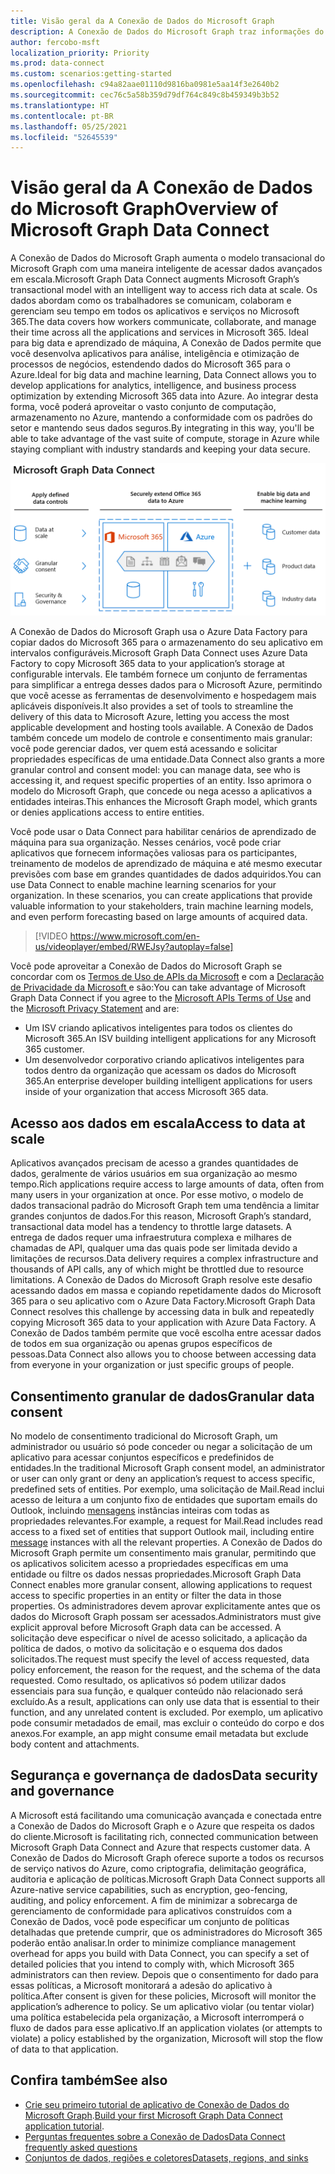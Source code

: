 ```yaml
---
title: Visão geral da A Conexão de Dados do Microsoft Graph
description: A Conexão de Dados do Microsoft Graph traz informações do Microsoft 365 para o Microsoft Azure, que oferece acesso às melhores ferramentas de desenvolvimento e hospedagem para trabalhar com esses dados.
author: fercobo-msft
localization_priority: Priority
ms.prod: data-connect
ms.custom: scenarios:getting-started
ms.openlocfilehash: c94a82aae01110d9816ba0981e5aa14f3e2640b2
ms.sourcegitcommit: cec76c5a58b359d79df764c849c8b459349b3b52
ms.translationtype: HT
ms.contentlocale: pt-BR
ms.lasthandoff: 05/25/2021
ms.locfileid: "52645539"
---
```

# <a name="overview-of-microsoft-graph-data-connect"></a><span data-ttu-id="3b0cd-103">Visão geral da A Conexão de Dados do Microsoft Graph</span><span class="sxs-lookup"><span data-stu-id="3b0cd-103">Overview of Microsoft Graph Data Connect</span></span>

<span data-ttu-id="3b0cd-104">A Conexão de Dados do Microsoft Graph aumenta o modelo transacional do Microsoft Graph com uma maneira inteligente de acessar dados avançados em escala.</span><span class="sxs-lookup"><span data-stu-id="3b0cd-104">Microsoft Graph Data Connect augments Microsoft Graph’s transactional model with an intelligent way to access rich data at scale.</span></span> <span data-ttu-id="3b0cd-105">Os dados abordam como os trabalhadores se comunicam, colaboram e gerenciam seu tempo em todos os aplicativos e serviços no Microsoft 365.</span><span class="sxs-lookup"><span data-stu-id="3b0cd-105">The data covers how workers communicate, collaborate, and manage their time across all the applications and services in Microsoft 365.</span></span> <span data-ttu-id="3b0cd-106">Ideal para big data e aprendizado de máquina, A Conexão de Dados permite que você desenvolva aplicativos para análise, inteligência e otimização de processos de negócios, estendendo dados do Microsoft 365 para o Azure.</span><span class="sxs-lookup"><span data-stu-id="3b0cd-106">Ideal for big data and machine learning, Data Connect allows you to develop applications for analytics, intelligence, and business process optimization by extending Microsoft 365 data into Azure.</span></span> <span data-ttu-id="3b0cd-107">Ao integrar desta forma, você poderá aproveitar o vasto conjunto de computação, armazenamento no Azure, mantendo a conformidade com os padrões do setor e mantendo seus dados seguros.</span><span class="sxs-lookup"><span data-stu-id="3b0cd-107">By integrating in this way, you'll be able to take advantage of the vast suite of compute, storage in Azure while staying compliant with industry standards and keeping your data secure.</span></span>

![Uma imagem que mostra os controles de dados aplicados entre os dados do Microsoft 365 na nuvem do Azure, bem como os dados de saída.](images/data-connect-mgdc-capabilities.png)

<span data-ttu-id="3b0cd-109">A Conexão de Dados do Microsoft Graph usa o Azure Data Factory para copiar dados do Microsoft 365 para o armazenamento do seu aplicativo em intervalos configuráveis.</span><span class="sxs-lookup"><span data-stu-id="3b0cd-109">Microsoft Graph Data Connect uses Azure Data Factory to copy Microsoft 365 data to your application’s storage at configurable intervals.</span></span> <span data-ttu-id="3b0cd-110">Ele também fornece um conjunto de ferramentas para simplificar a entrega desses dados para o Microsoft Azure, permitindo que você acesse as ferramentas de desenvolvimento e hospedagem mais aplicáveis disponíveis.</span><span class="sxs-lookup"><span data-stu-id="3b0cd-110">It also provides a set of tools to streamline the delivery of this data to Microsoft Azure, letting you access the most applicable development and hosting tools available.</span></span> <span data-ttu-id="3b0cd-111">A Conexão de Dados também concede um modelo de controle e consentimento mais granular: você pode gerenciar dados, ver quem está acessando e solicitar propriedades específicas de uma entidade.</span><span class="sxs-lookup"><span data-stu-id="3b0cd-111">Data Connect also grants a more granular control and consent model: you can manage data, see who is accessing it, and request specific properties of an entity.</span></span> <span data-ttu-id="3b0cd-112">Isso aprimora o modelo do Microsoft Graph, que concede ou nega acesso a aplicativos a entidades inteiras.</span><span class="sxs-lookup"><span data-stu-id="3b0cd-112">This enhances the Microsoft Graph model, which grants or denies applications access to entire entities.</span></span>

<span data-ttu-id="3b0cd-p103">Você pode usar o Data Connect para habilitar cenários de aprendizado de máquina para sua organização. Nesses cenários, você pode criar aplicativos que fornecem informações valiosas para os participantes, treinamento de modelos de aprendizado de máquina e até mesmo executar previsões com base em grandes quantidades de dados adquiridos.</span><span class="sxs-lookup"><span data-stu-id="3b0cd-p103">You can use Data Connect to enable machine learning scenarios for your organization. In these scenarios, you can create applications that provide valuable information to your stakeholders, train machine learning models, and even perform forecasting based on large amounts of acquired data.</span></span>

<!--<iframe class="video-iframe" style="width: 960px; height: 540px;" frameborder="0" allowfullscreen="true" src="https://www.microsoft.com/en-us/videoplayer/embed/RWEJsy?autoplay=false"> </iframe>-->

> [!VIDEO https://www.microsoft.com/en-us/videoplayer/embed/RWEJsy?autoplay=false]

<span data-ttu-id="3b0cd-115">Você pode aproveitar a Conexão de Dados do Microsoft Graph se concordar com os [Termos de Uso de APIs da Microsoft](/legal/microsoft-apis/terms-of-use?context=/graph/context) e com a [Declaração de Privacidade da Microsoft ](https://go.microsoft.com/fwlink/p/?LinkId=123161) e são:</span><span class="sxs-lookup"><span data-stu-id="3b0cd-115">You can take advantage of Microsoft Graph Data Connect if you agree to the [Microsoft APIs Terms of Use](/legal/microsoft-apis/terms-of-use?context=/graph/context) and the [Microsoft Privacy Statement](https://go.microsoft.com/fwlink/p/?LinkId=123161) and are:</span></span>

- <span data-ttu-id="3b0cd-116">Um ISV criando aplicativos inteligentes para todos os clientes do Microsoft 365.</span><span class="sxs-lookup"><span data-stu-id="3b0cd-116">An ISV building intelligent applications for any Microsoft 365 customer.</span></span>
- <span data-ttu-id="3b0cd-117">Um desenvolvedor corporativo criando aplicativos inteligentes para todos dentro da organização que acessam os dados do Microsoft 365.</span><span class="sxs-lookup"><span data-stu-id="3b0cd-117">An enterprise developer building intelligent applications for users inside of your organization that access Microsoft 365 data.</span></span>

## <a name="access-to-data-at-scale"></a><span data-ttu-id="3b0cd-118">Acesso aos dados em escala</span><span class="sxs-lookup"><span data-stu-id="3b0cd-118">Access to data at scale</span></span>

<span data-ttu-id="3b0cd-119">Aplicativos avançados precisam de acesso a grandes quantidades de dados, geralmente de vários usuários em sua organização ao mesmo tempo.</span><span class="sxs-lookup"><span data-stu-id="3b0cd-119">Rich applications require access to large amounts of data, often from many users in your organization at once.</span></span> <span data-ttu-id="3b0cd-120">Por esse motivo, o modelo de dados transacional padrão do Microsoft Graph tem uma tendência a limitar grandes conjuntos de dados.</span><span class="sxs-lookup"><span data-stu-id="3b0cd-120">For this reason, Microsoft Graph’s standard, transactional data model has a tendency to throttle large datasets.</span></span> <span data-ttu-id="3b0cd-121">A entrega de dados requer uma infraestrutura complexa e milhares de chamadas de API, qualquer uma das quais pode ser limitada devido a limitações de recursos.</span><span class="sxs-lookup"><span data-stu-id="3b0cd-121">Data delivery requires a complex infrastructure and thousands of API calls, any of which might be throttled due to resource limitations.</span></span> <span data-ttu-id="3b0cd-122">A Conexão de Dados do Microsoft Graph resolve este desafio acessando dados em massa e copiando repetidamente dados do Microsoft 365 para o seu aplicativo com o Azure Data Factory.</span><span class="sxs-lookup"><span data-stu-id="3b0cd-122">Microsoft Graph Data Connect resolves this challenge by accessing data in bulk and repeatedly copying Microsoft 365 data to your application with Azure Data Factory.</span></span> <span data-ttu-id="3b0cd-123">A Conexão de Dados também permite que você escolha entre acessar dados de todos em sua organização ou apenas grupos específicos de pessoas.</span><span class="sxs-lookup"><span data-stu-id="3b0cd-123">Data Connect also allows you to choose between accessing data from everyone in your organization or just specific groups of people.</span></span>

## <a name="granular-data-consent"></a><span data-ttu-id="3b0cd-124">Consentimento granular de dados</span><span class="sxs-lookup"><span data-stu-id="3b0cd-124">Granular data consent</span></span>

<span data-ttu-id="3b0cd-125">No modelo de consentimento tradicional do Microsoft Graph, um administrador ou usuário só pode conceder ou negar a solicitação de um aplicativo para acessar conjuntos específicos e predefinidos de entidades.</span><span class="sxs-lookup"><span data-stu-id="3b0cd-125">In the traditional Microsoft Graph consent model, an administrator or user can only grant or deny an application’s request to access specific, predefined sets of entities.</span></span> <span data-ttu-id="3b0cd-126">Por exemplo, uma solicitação de Mail.Read inclui acesso de leitura a um conjunto fixo de entidades que suportam emails do Outlook, incluindo [mensagens](/graph/api/resources/message) instâncias inteiras com todas as propriedades relevantes.</span><span class="sxs-lookup"><span data-stu-id="3b0cd-126">For example, a request for Mail.Read includes read access to a fixed set of entities that support Outlook mail, including entire [message](/graph/api/resources/message) instances with all the relevant properties.</span></span> <span data-ttu-id="3b0cd-127">A Conexão de Dados do Microsoft Graph permite um consentimento mais granular, permitindo que os aplicativos solicitem acesso a propriedades específicas em uma entidade ou filtre os dados nessas propriedades.</span><span class="sxs-lookup"><span data-stu-id="3b0cd-127">Microsoft Graph Data Connect enables more granular consent, allowing applications to request access to specific properties in an entity or filter the data in those properties.</span></span> <span data-ttu-id="3b0cd-128">Os administradores devem aprovar explicitamente antes que os dados do Microsoft Graph possam ser acessados.</span><span class="sxs-lookup"><span data-stu-id="3b0cd-128">Administrators must give explicit approval before Microsoft Graph data can be accessed.</span></span> <span data-ttu-id="3b0cd-129">A solicitação deve especificar o nível de acesso solicitado, a aplicação da política de dados, o motivo da solicitação e o esquema dos dados solicitados.</span><span class="sxs-lookup"><span data-stu-id="3b0cd-129">The request must specify the level of access requested, data policy enforcement, the reason for the request, and the schema of the data requested.</span></span> <span data-ttu-id="3b0cd-130">Como resultado, os aplicativos só podem utilizar dados essenciais para sua função, e qualquer conteúdo não relacionado será excluído.</span><span class="sxs-lookup"><span data-stu-id="3b0cd-130">As a result, applications can only use data that is essential to their function, and any unrelated content is excluded.</span></span> <span data-ttu-id="3b0cd-131">Por exemplo, um aplicativo pode consumir metadados de email, mas excluir o conteúdo do corpo e dos anexos.</span><span class="sxs-lookup"><span data-stu-id="3b0cd-131">For example, an app might consume email metadata but exclude body content and attachments.</span></span>

## <a name="data-security-and-governance"></a><span data-ttu-id="3b0cd-132">Segurança e governança de dados</span><span class="sxs-lookup"><span data-stu-id="3b0cd-132">Data security and governance</span></span>

<span data-ttu-id="3b0cd-133">A Microsoft está facilitando uma comunicação avançada e conectada entre a Conexão de Dados do Microsoft Graph e o Azure que respeita os dados do cliente.</span><span class="sxs-lookup"><span data-stu-id="3b0cd-133">Microsoft is facilitating rich, connected communication between Microsoft Graph Data Connect and Azure that respects customer data.</span></span> <span data-ttu-id="3b0cd-134">A Conexão de Dados do Microsoft Graph oferece suporte a todos os recursos de serviço nativos do Azure, como criptografia, delimitação geográfica, auditoria e aplicação de políticas.</span><span class="sxs-lookup"><span data-stu-id="3b0cd-134">Microsoft Graph Data Connect supports all Azure-native service capabilities, such as encryption, geo-fencing, auditing, and policy enforcement.</span></span> <span data-ttu-id="3b0cd-135">A fim de minimizar a sobrecarga de gerenciamento de conformidade para aplicativos construídos com a Conexão de Dados, você pode especificar um conjunto de políticas detalhadas que pretende cumprir, que os administradores do Microsoft 365 poderão então analisar.</span><span class="sxs-lookup"><span data-stu-id="3b0cd-135">In order to minimize compliance management overhead for apps you build with Data Connect, you can specify a set of detailed policies that you intend to comply with, which Microsoft 365 administrators can then review.</span></span> <span data-ttu-id="3b0cd-136">Depois que o consentimento for dado para essas políticas, a Microsoft monitorará a adesão do aplicativo à política.</span><span class="sxs-lookup"><span data-stu-id="3b0cd-136">After consent is given for these policies, Microsoft will monitor the application’s adherence to policy.</span></span> <span data-ttu-id="3b0cd-137">Se um aplicativo violar (ou tentar violar) uma política estabelecida pela organização, a Microsoft interromperá o fluxo de dados para esse aplicativo.</span><span class="sxs-lookup"><span data-stu-id="3b0cd-137">If an application violates (or attempts to violate) a policy established by the organization, Microsoft will stop the flow of data to that application.</span></span>

## <a name="see-also"></a><span data-ttu-id="3b0cd-138">Confira também</span><span class="sxs-lookup"><span data-stu-id="3b0cd-138">See also</span></span>

- <span data-ttu-id="3b0cd-139">[Crie seu primeiro tutorial de aplicativo de Conexão de Dados do Microsoft Graph](data-connect-quickstart.yml).</span><span class="sxs-lookup"><span data-stu-id="3b0cd-139">[Build your first Microsoft Graph Data Connect application tutorial](data-connect-quickstart.yml).</span></span>
- [<span data-ttu-id="3b0cd-140">Perguntas frequentes sobre a Conexão de Dados</span><span class="sxs-lookup"><span data-stu-id="3b0cd-140">Data Connect frequently asked questions</span></span>](data-connect-faq.md)
- [<span data-ttu-id="3b0cd-141">Conjuntos de dados, regiões e coletores</span><span class="sxs-lookup"><span data-stu-id="3b0cd-141">Datasets, regions, and sinks</span></span>](data-connect-datasets.md)
